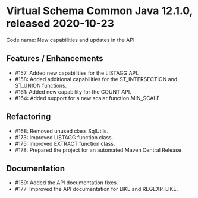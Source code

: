 # Virtual Schema Common Java 12.1.0, released 2020-10-23

Code name: New capabilities and updates in the API

## Features / Enhancements

* #157: Added new capabilities for the LISTAGG API.
* #158: Added additional capabilities for the ST_INTERSECTION and ST_UNION functions.
* #161: Added new capability for the COUNT API.
* #164: Added support for a new scalar function MIN_SCALE

## Refactoring

* #168: Removed unused class SqlUtils.
* #173: Improved LISTAGG function class.
* #175: Improved EXTRACT function class.
* #178: Prepared the project for an automated Maven Central Release

## Documentation

* #159: Added the API documentation fixes.
* #177: Improved the API documentation for LIKE and REGEXP_LIKE.
